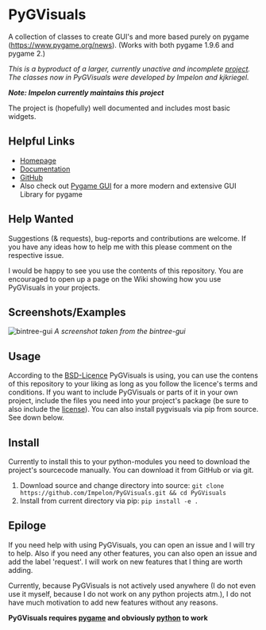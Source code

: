 # PyGVisuals
A collection of classes to create GUI's and more based purely on pygame (https://www.pygame.org/news).
(Works with both pygame 1.9.6 and pygame 2.)

_This is a byproduct of a larger, currently unactive and incomplete [project](https://github.com/AlinaGri/CoolesSpiel).
The classes now in PyGVisuals were developed by Impelon and kjkriegel._

___Note: Impelon currently maintains this project___

The project is (hopefully) well documented and includes most basic widgets.

## Helpful Links

- [Homepage](https://impelon.github.io/PyGVisuals/)
- [Documentation](https://impelon.github.io/PyGVisuals/)
- [GitHub](https://github.com/Impelon/PyGVisuals)
- Also check out [Pygame GUI](https://github.com/MyreMylar/pygame_gui) for a more modern and extensive GUI Library for pygame

## Help Wanted
Suggestions (& requests), bug-reports and contributions are welcome. If you have any ideas how to help me with this please comment on the respective issue.

I would be happy to see you use the contents of this repository. You are encouraged to open up a page on the Wiki showing how you use PyGVisuals in your projects.

## Screenshots/Examples
![bintree-gui](pygvisuals/examples/bintree-gui/screenshot.png)
_A screenshot taken from the bintree-gui_

## Usage
According to the [BSD-Licence](LICENSE.md.) PyGVisuals is using, you can use the contens of this repository to your liking as long as you follow the licence's terms and conditions.
If you want to include PyGVisuals or parts of it in your own project, include the files you need into your project's package (be sure to also include the [license](LICENSE.md)).
You can also install pygvisuals via pip from source. See down below.

## Install

Currently to install this to your python-modules you need to download the project's sourcecode manually. You can download it from GitHub or via git.

1. Download source and change directory into source: `git clone https://github.com/Impelon/PyGVisuals.git && cd PyGVisuals`
2. Install from current directory via pip: `pip install -e .`

## Epiloge

If you need help with using PyGVisuals, you can open an issue and I will try to help.
Also if you need any other features, you can also open an issue and add the label 'request'. I will work on new features that I thing are worth adding.

Currently, because PyGVisuals is not actively used anywhere (I do not even use it myself, because I do not work on any python projects atm.), I do not have much motivation to add new features without any reasons.

__PyGVisuals requires [pygame](https://www.pygame.org/news) and obviously [python](https://www.python.org/) to work__

